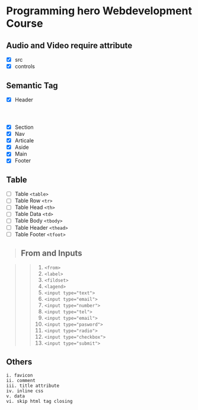 # Programming hero Webdevelopment Course

## Audio and Video require attribute
 - [x] src 
 - [x] controls

## Semantic Tag
- [x] Header <header>
- [x] Section <section>
- [x] Nav <nav>
- [x] Articale <articale>
- [x] Aside <aside>
- [x] Main <main>
- [x] Footer <footer>

## Table

- [ ] Table `<table>`
- [ ] Table Row `<tr>`
- [ ] Table Head `<th>`
- [ ] Table Data `<td>`
- [ ] Table Body `<tbody>`
- [ ] Table Header `<thead>`
- [ ] Table Footer `<tfoot>`

> ## From and Inputs

>> 1. `<from>`
>> 2. `<label>`
>> 3. `<fildset>`
>> 4. `<lagend>`
>> 5. `<input type="text">`
>> 6. `<input type="email">`
>> 7. `<input type="number">`
>> 8. `<input type="tel">`
>> 9. `<input type="email">`
>> 10. `<input type="pasword">`
>> 11. `<input type="radio">`
>> 12. `<input type="checkbox">`
>> 13. `<input type="submit">`


## Others

    i. favicon
    ii. comment
    iii. title attribute
    iv. inline css
    v. data
    vi. skip html tag closing
    